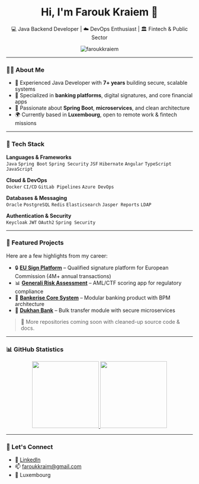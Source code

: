 <h1 align="center">Hi, I'm Farouk Kraiem 👋</h1>
<p align="center">
  💻 Java Backend Developer | ☁️ DevOps Enthusiast | 🏛️ Fintech & Public Sector
</p>
<p align="center">
  <img src="https://komarev.com/ghpvc/?username=faroukkraiem&label=Profile%20views&color=0e75b6&style=flat" alt="faroukkraiem" />
</p>

---

### 👨‍💻 About Me

- 🔧 Experienced Java Developer with **7+ years** building secure, scalable systems
- 🏦 Specialized in **banking platforms**, digital signatures, and core financial apps
- 🚀 Passionate about **Spring Boot**, **microservices**, and clean architecture
- 🌍 Currently based in **Luxembourg**, open to remote work & fintech missions

---

### 🧰 Tech Stack

**Languages & Frameworks**  
`Java` `Spring Boot` `Spring Security` `JSF` `Hibernate` `Angular` `TypeScript` `JavaScript`

**Cloud & DevOps**  
`Docker` `CI/CD` `GitLab Pipelines` `Azure DevOps`

**Databases & Messaging**  
`Oracle` `PostgreSQL` `Redis` `Elasticsearch` `Jasper Reports` `LDAP`

**Authentication & Security**  
`Keycloak` `JWT` `OAuth2` `Spring Security`

---

### 🚀 Featured Projects

Here are a few highlights from my career:

- 🔒 **[EU Sign Platform](#)** – Qualified signature platform for European Commission (4M+ annual transactions)
- 📊 **[Generali Risk Assessment](#)** – AML/CTF scoring app for regulatory compliance
- 🏦 **[Bankerise Core System](#)** – Modular banking product with BPM architecture
- 🔁 **[Dukhan Bank](#)** – Bulk transfer module with secure microservices

> 📂 More repositories coming soon with cleaned-up source code & docs.

---
 
### 📊 GitHub Statistics

<div align="center">
  <a href="https://github.com/faroukkraiem">
    <img height="180em" src="https://github-readme-stats.vercel.app/api/top-langs/?username=faroukkraim&layout=compact&langs_count=10&theme=dracula&hide=html,visual%20basic,TSQL,css,scss"/>
    <img height="180em" src="https://github-readme-stats-sigma-five.vercel.app/api?username=faroukkraim&show_icons=true&theme=dracula&include_all_commits=true&count_private=true"/>
  </a>
</div>

---

### 🤝 Let's Connect

- 💼 [LinkedIn](https://www.linkedin.com/in/farouk-kraiem-649428131/)
- 📫 faroukkraim@gmail.com  
- 📍 Luxembourg  

 

